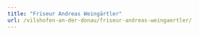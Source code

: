 ```yaml
---
title: "Friseur Andreas Weingärtler"
url: /vilshofen-an-der-donau/friseur-andreas-weingaertler/
---
```

